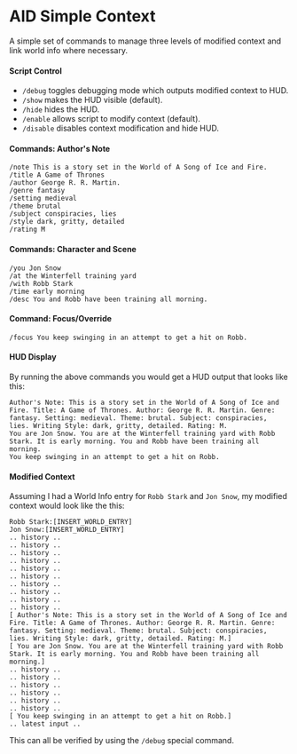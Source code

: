 # AID Simple Context
A simple set of commands to manage three levels of modified context and link world info where necessary.

#### Script Control
* `/debug` toggles debugging mode which outputs modified context to HUD.
* `/show` makes the HUD visible (default).
* `/hide` hides the HUD.
* `/enable` allows script to modify context (default).
* `/disable` disables context modification and hide HUD.

#### Commands: Author's Note
```
/note This is a story set in the World of A Song of Ice and Fire.
/title A Game of Thrones
/author George R. R. Martin.
/genre fantasy
/setting medieval
/theme brutal
/subject conspiracies, lies
/style dark, gritty, detailed
/rating M
```

#### Commands: Character and Scene
```
/you Jon Snow
/at the Winterfell training yard
/with Robb Stark
/time early morning
/desc You and Robb have been training all morning.
```

#### Command: Focus/Override
```
/focus You keep swinging in an attempt to get a hit on Robb.
```

#### HUD Display
By running the above commands you would get a HUD output that looks like this: 
```
Author's Note: This is a story set in the World of A Song of Ice and Fire. Title: A Game of Thrones. Author: George R. R. Martin. Genre: fantasy. Setting: medieval. Theme: brutal. Subject: conspiracies, lies. Writing Style: dark, gritty, detailed. Rating: M.
You are Jon Snow. You are at the Winterfell training yard with Robb Stark. It is early morning. You and Robb have been training all morning.
You keep swinging in an attempt to get a hit on Robb.
```

#### Modified Context

Assuming I had a World Info entry for `Robb Stark` and `Jon Snow`, my modified context would look like the this:

```
Robb Stark:[INSERT_WORLD_ENTRY]
Jon Snow:[INSERT_WORLD_ENTRY]
.. history ..
.. history ..
.. history ..
.. history ..
.. history ..
.. history ..
.. history ..
.. history ..
.. history ..
.. history ..
[ Author's Note: This is a story set in the World of A Song of Ice and Fire. Title: A Game of Thrones. Author: George R. R. Martin. Genre: fantasy. Setting: medieval. Theme: brutal. Subject: conspiracies, lies. Writing Style: dark, gritty, detailed. Rating: M.]
[ You are Jon Snow. You are at the Winterfell training yard with Robb Stark. It is early morning. You and Robb have been training all morning.]
.. history ..
.. history ..
.. history ..
.. history ..
.. history ..
.. history ..
[ You keep swinging in an attempt to get a hit on Robb.]
.. latest input ..
```

This can all be verified by using the `/debug` special command.